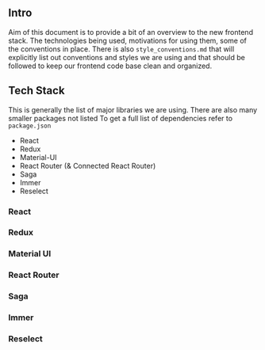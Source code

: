 ## Intro

Aim of this document is to provide a bit of an overview to the new frontend
stack. The technologies being used, motivations for using them, some of
the conventions in place. There is also `style_conventions.md` that will
explicitly list out conventions and styles we are using and that should be
followed to keep our frontend code base clean and organized. 

## Tech Stack

This is generally the list of major libraries we are using. There are also
many smaller packages not listed To get a full list of dependencies refer
to `package.json`

- React
- Redux
- Material-UI
- React Router (& Connected React Router)
- Saga
- Immer
- Reselect

### React

### Redux

### Material UI

### React Router

### Saga

### Immer

### Reselect


